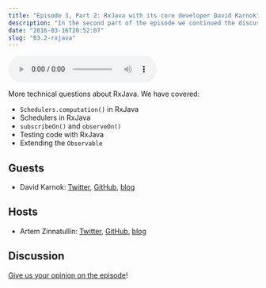```yaml
---
title: "Episode 3, Part 2: RxJava with its core developer David Karnok"
description: "In the second part of the episode we continued the discussion about RxJava."
date: "2016-03-16T20:52:07"
slug: "03.2-rxjava"
---
```


<audio controls>
  <source src="https://github.com/artem-zinnatullin/TheContext-Podcast/releases/download/Episode_3_Part_2/The.Context.episode.3.Part2.mp3" type="audio/mpeg">
</audio>

More technical questions about RxJava. We have covered:

 - `Schedulers.computation()` in RxJava
 - Schedulers in RxJava
 - `subscribeOn()` and `observeOn()`
 - Testing code with RxJava
 - Extending the `Observable`


## Guests

* David Karnok: [Twitter](https://twitter.com/akarnokd), [GitHub](https://github.com/akarnokd), [blog](http://akarnokd.blogspot.com)

## Hosts

* Artem Zinnatullin: [Twitter](https://twitter.com/artem_zin), [GitHub](https://github.com/artem-zinnatullin), [blog](https://artemzin.com)

## Discussion

[Give us your opinion on the episode](https://github.com/artem-zinnatullin/TheContext-Podcast/issues/25)!
